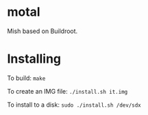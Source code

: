 # motal
Mish based on Buildroot.

# Installing
To build: `make`

To create an IMG file: `./install.sh it.img`

To install to a disk: `sudo ./install.sh /dev/sdx`
